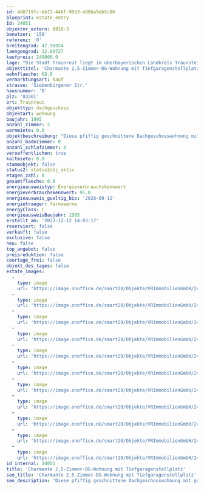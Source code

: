 ```yaml
---
id: 4d8719fc-bb72-446f-90d3-e886a9eb5c06
blueprint: estate_entry
Id: 24051
objektnr_extern: 8818-3
benutzer: '159'
referenz: '0'
breitengrad: 47.96924
laengengrad: 12.60727
kaufpreis: 240000.0
lage: "Die Stadt Traunreut liegt im oberbayerischen Landkreis Traunstein etwa zehn Kilometer östlich des Chiemsees und 15 km nördlich der Chiemgauer Alpen. Die Europastadt ist die größte Stadt im Landkreis Traunstein und eine von fünf bayerischen Vertriebenenstädten. Sie entstand erst nach dem Zweiten Weltkrieg. \r\n\r\nTraunreut bietet ein großes Angebot an Freizeitmöglichkeiten. Es gibt einige Wander- und Radwege, auf denen man weite Ausblicke auf die malerische Landschaft des Chiemgaus und die Berchtesgadener Alpen hat.\r\nBadespaß bieten die beiden Schwimmbäder das ganze Jahr hindurch. Vor allem das Freibad mit der Riesenrutsche ist beliebt bei Alt und Jung. \r\n\r\nDurch viele ortsansässige Vereine kann man sich am Stadtleben aktiv einbringen.\r\nDie Sportstätten umfassen moderne Turnhallen, Fußballplätze, Leichtathletikanlagen, weitläufige Sportplätze, eine Tennishalle und vieles mehr.\r\nDie Traunreuter Einzelhandelsunternehmen und Einkaufsmärkte bieten alle Einkaufsmöglichkeiten. Frische und regionale Produkte kann man regelmäßig auf den Wochen- bzw. Bauernmärkten erwerben. Zahlreiche Cafés und Restaurants sorgen für den kulinarischen Genuss in der Stadt.\r\n\r\nDie Stadt liegt verkehrsgünstig an der B304. Die Landeshauptstadt  München ist ca. 110 km entfernt, Salzburg ist in ca. 50 km erreichbar. Die Städte Wasserburg und Rosenheim, sowie die Pilgerstadt Altötting sind in unmittelbarer Nähe."
objekttitel: 'Charmante 2,5-Zimmer-DG-Wohnung mit Tiefgaragenstellplatz'
wohnflaeche: 68.0
vermarktungsart: kauf
strasse: 'Siebenbürgener Str.'
hausnummer: '8'
plz: '83301'
ort: Traunreut
objekttyp: dachgeschoss
objektart: wohnung
baujahr: 1995
anzahl_zimmer: 2
warmmiete: 0.0
objektbeschreibung: "Diese pfiffig geschnittene Dachgeschosswohnung mit großem, überdachten Balkon und Stellplatz in der Tiefgarage befindet sich in einer 1995 erbauten Wohnanlage in Randlage von Traunreut.\r\n\r\nDie helle Wohnung ist in Wohnzimmer, zwei Schlafzimmer, separate Küche und Bad aufgeteilt. Seitliche Dachschrägen wurden teilweise als Stauraum genutzt, in der großzügigen Diele findet auch eine Garderobe seinen Bereich.\r\nDas Bad bietet Platz für die Waschmaschine, eine Wanne wurde bereits altersgerecht umgerüstet - dieser Platz würde sich aber auch für eine großzügige Dusche eignen.\r\nDie separate Küche kann großzügig ausgestattet oder aber auch mit einem Essplatz bestückt werden.\r\nDas rund 24 m² große Wohnzimmer hat eine große Panorama-Balkontür mit Blick ins Grüne.\r\nVom Wohnzimmer betritt man das Eltern- sowie ein Kinderschlafzimmer.\r\n\r\nEin eigenes Kellerabteil gehört zur Wohnung, der Allgemeinheit stehen noch weitere Abstellräume wie Fahrradkeller, Kinderwagenraum sowie ein Waschraum mit Münzautomaten zur Verfügung.\r\n\r\nDie Grundfläche der Wohnung beträgt an die 100 m² - aufgrund der Schrägen werden aber nur ca. 68 m² als Wohnfläche in der Wohnflächenberechnung angegeben."
anzahl_badezimmer: 0
anzahl_schlafzimmer: 0
veroeffentlichen: true
kaltmiete: 0.0
stammobjekt: false
status2: status2obj_aktiv
etagen_zahl: 0
gesamtflaeche: 0.0
energieausweistyp: Energieverbrauchskennwert
energieverbrauchskennwert: 91.0
energieausweis_gueltig_bis: '2028-09-12'
energietraeger: fernwaerme
energyClass: C
energieausweisBaujahr: 1995
erstellt_am: '2023-12-12 14:03:17'
reserviert: false
verkauft: false
exclusive: false
neu: false
top_angebot: false
preisreduktion: false
courtage_frei: false
objekt_des_tages: false
estate_images:
  -
    type: image
    url: 'https://image.onoffice.de/smart20/Objekte/VRImmobilienGmbH/24051/b4ea066e-e88d-443f-bec3-a3b014da3ce9.jpg'
  -
    type: image
    url: 'https://image.onoffice.de/smart20/Objekte/VRImmobilienGmbH/24051/505c853d-0f00-468a-8a02-0be5a8c49dbf.jpg'
  -
    type: image
    url: 'https://image.onoffice.de/smart20/Objekte/VRImmobilienGmbH/24051/dedb187f-0074-43ee-91a6-48d67c457593.jpg'
  -
    type: image
    url: 'https://image.onoffice.de/smart20/Objekte/VRImmobilienGmbH/24051/046108b5-c07a-4bfa-bf80-225fc09b7b2a.jpg'
  -
    type: image
    url: 'https://image.onoffice.de/smart20/Objekte/VRImmobilienGmbH/24051/f9643e6d-8129-4cfd-a046-a0e7203ce90c.jpg'
  -
    type: image
    url: 'https://image.onoffice.de/smart20/Objekte/VRImmobilienGmbH/24051/538b48c9-217b-4f92-a78a-67f5a916945f.jpg'
  -
    type: image
    url: 'https://image.onoffice.de/smart20/Objekte/VRImmobilienGmbH/24051/123a015a-0955-4613-9d75-a99c379c5407.jpg'
  -
    type: image
    url: 'https://image.onoffice.de/smart20/Objekte/VRImmobilienGmbH/24051/73d6a24b-805e-48e9-b8d3-b1ec307c99af.jpg'
  -
    type: image
    url: 'https://image.onoffice.de/smart20/Objekte/VRImmobilienGmbH/24051/39ba6f8d-d22a-4206-9ba9-89013ffc2134.jpg'
  -
    type: image
    url: 'https://image.onoffice.de/smart20/Objekte/VRImmobilienGmbH/24051/48673b53-6dda-4560-85eb-c260fc3ea677.jpg'
  -
    type: image
    url: 'https://image.onoffice.de/smart20/Objekte/VRImmobilienGmbH/24051/7de427f2-d9f8-48e8-bfda-f8bfe17db289.jpg'
id_internal: 24051
title: 'Charmante 2,5-Zimmer-DG-Wohnung mit Tiefgaragenstellplatz'
seo_title: 'Charmante 2,5-Zimmer-DG-Wohnung mit Tiefgaragenstellplatz'
seo_description: 'Diese pfiffig geschnittene Dachgeschosswohnung mit großem, überdachten Balkon und Stellplatz in der Tiefgarage befindet sich in einer 1995 erbauten Wohnanlage'
---
```

